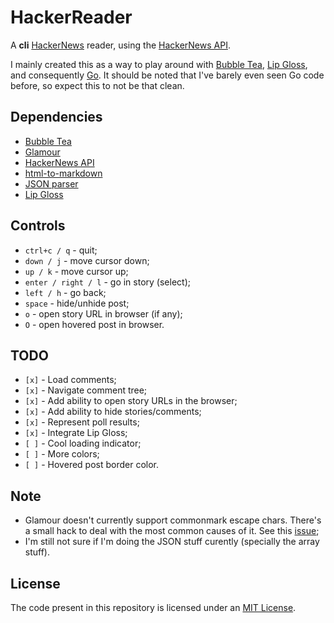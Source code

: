 # HackerReader

A **cli** [HackerNews](https://news.ycombinator.com/) reader, using the
[HackerNews API](https://github.com/HackerNews/API).

I mainly created this as a way to play around with
[Bubble Tea](https://github.com/charmbracelet/bubbletea),
[Lip Gloss](https://github.com/charmbracelet/lipgloss), and consequently
[Go](https://go.dev/). It should be noted that I've barely even seen Go code
before, so expect this to not be that clean.

## Dependencies

- [Bubble Tea](https://github.com/charmbracelet/bubbletea)
- [Glamour](https://github.com/charmbracelet/glamour)
- [HackerNews API](https://github.com/HackerNews/API)
- [html-to-markdown](https://github.com/JohannesKaufmann/html-to-markdown)
- [JSON parser](https://github.com/buger/jsonparser)
- [Lip Gloss](https://github.com/charmbracelet/lipgloss)

## Controls

- `ctrl+c / q` - quit;
- `down / j` - move cursor down;
- `up / k` - move cursor up;
- `enter / right / l` - go in story (select);
- `left / h` - go back;
- `space` - hide/unhide post;
- `o` - open story URL in browser (if any);
- `O` - open hovered post in browser.

## TODO

- `[x]` - Load comments;
- `[x]` - Navigate comment tree;
- `[x]` - Add ability to open story URLs in the browser;
- `[x]` - Add ability to hide stories/comments;
- `[x]` - Represent poll results;
- `[x]` - Integrate Lip Gloss;
- `[ ]` - Cool loading indicator;
- `[ ]` - More colors;
- `[ ]` - Hovered post border color.

## Note

- Glamour doesn't currently support commonmark escape chars. There's a
  small hack to deal with the most common causes of it. See
  this [issue](https://github.com/charmbracelet/glamour/issues/106);
- I'm still not sure if I'm doing the JSON stuff curently (specially
  the array stuff).

## License

The code present in this repository is licensed under an
[MIT License](./LICENSE).
